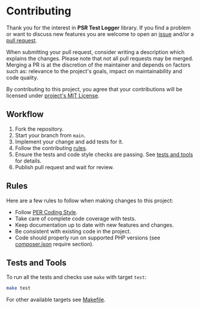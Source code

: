 # Contributing

Thank you for the interest in **PSR Test Logger** library. If you find a problem or want to discuss new features
you are welcome to open an [issue](https://github.com/vstelmakh/psr-test-logger/issues/new)
and/or a [pull request](https://github.com/vstelmakh/psr-test-logger/compare).

When submitting your pull request, consider writing a description which explains the changes.
Please note that not all pull requests may be merged. Merging a PR is at the discretion of the maintainer
and depends on factors such as: relevance to the project's goals, impact on maintainability and code quality.

By contributing to this project, you agree that your contributions will be licensed under [project's MIT License](./LICENSE).

## Workflow
1. Fork the repository.
2. Start your branch from `main`.
3. Implement your change and add tests for it.
4. Follow the contributing [rules](#rules).
5. Ensure the tests and code style checks are passing. See [tests and tools](#tests-and-tools) for details.
6. Publish pull request and wait for review.

## Rules
Here are a few rules to follow when making changes to this project:
- Follow [PER Coding Style](https://www.php-fig.org/per/coding-style/).
- Take care of complete code coverage with tests.
- Keep documentation up to date with new features and changes.
- Be consistent with existing code in the project.
- Code should properly run on supported PHP versions (see [composer.json](./composer.json) require section).

## Tests and Tools
To run all the tests and checks use `make` with target `test`:
```bash
make test
```

For other available targets see [Makefile](./Makefile).
